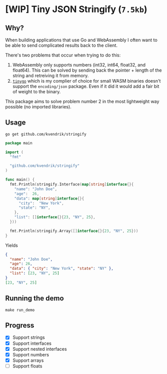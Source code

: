 # [WIP] Tiny JSON Stringify (`7.5kb`)

## Why?

When building applications that use Go and WebAssembly I often want to be able to send complicated results back to the client.

There's two problems that occur when trying to do this:

1. WebAssembly only supports numbers (int32, int64, float32, and float64). This can be solved by sending back the pointer + length of the string and retreiving it from memory.
2. [`tinygo`](https://tinygo.org/) which is my complier of choice for small WASM binaries doesn't support the `encoding/json` package. Even if it did it would add a fair bit of weight to the binary.

This package aims to solve problem number 2 in the most lightweight way possible (no imported libraries).

## Usage

```
go get github.com/kvendrik/stringify
```

```go
package main

import (
  "fmt"

  "github.com/kvendrik/stringify"
)

func main() {
  fmt.Println(stringify.Interface(map[string]interface{}{
    "name": "John Doe",
    "age":  26,
    "data": map[string]interface{}{
      "city":  "New York",
      "state": "NY",
    },
    "list": []interface{}{23, "NY", 25},
  }))

  fmt.Println(stringify.Array([]interface{}{23, "NY", 25}))
}
```

Yields

```json
{
  "name": "John Doe",
  "age": 26,
  "data": { "city": "New York", "state": "NY" },
  "list": [23, "NY", 25]
}
[23, "NY", 25]
```

## Running the demo

```
make run_demo
```

## Progress

- [x] Support strings
- [x] Support interfaces
- [x] Support nested interfaces
- [x] Support numbers
- [x] Support arrays
- [ ] Support floats
